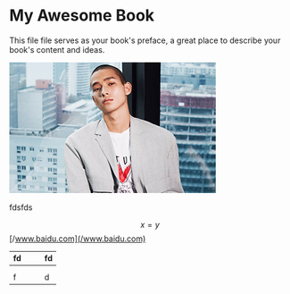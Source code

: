 # My Awesome Book

This file file serves as your book's preface, a great place to describe your book's content and ideas.

![](/assets/activity_200401_06.jpg)

fdsfds

$$x = y$$[/www.baidu.com](/www.baidu.com)

| fd |  |  | fd |
| :--- | :--- | :--- | :--- |
|  |  |  |  |
|  |  |  |  |
| f |  |  | d |



